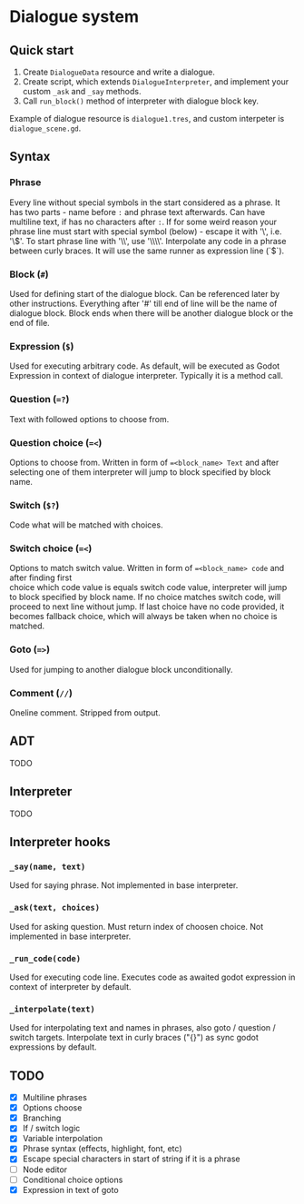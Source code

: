 # Dialogue system

## Quick start
1. Create `DialogueData` resource and write a dialogue.
2. Create script, which extends `DialogueInterpreter`, and implement your custom `_ask` and `_say` methods.
3. Call `run_block()` method of interpreter with dialogue block key.

Example of dialogue resource is `dialogue1.tres`, and custom interpeter is `dialogue_scene.gd`.

## Syntax
### Phrase
Every line without special symbols in the start considered as a phrase.
It has two parts - name before `:` and phrase text afterwards. Can have multiline text, if has no characters after `:`.
If for some weird reason your phrase line must start with special symbol (below) - escape it with '\\', i.e. '\\$'.
To start phrase line with '\\', use '\\\\'.
Interpolate any code in a phrase between curly braces. It will use the same runner as expression line (`$`).

### Block (`#`)
Used for defining start of the dialogue block. Can be referenced later by other instructions.
Everything after '#' till end of line will be the name of dialogue block.
Block ends when there will be another dialogue block or the end of file.

### Expression (`$`)
Used for executing arbitrary code. As default, will be executed as Godot Expression in context of dialogue interpreter.
Typically it is a method call.

### Question (`=?`)
Text with followed options to choose from.

### Question choice (`=<`)
Options to choose from. Written in form of `=<block_name> Text` and after selecting
one of them interpreter will jump to block specified by block name.

### Switch (`$?`)
Code what will be matched with choices.

### Switch choice (`=<`)
Options to match switch value. Written in form of `=<block_name> code` and after finding first  
choice which code value is equals switch code value, interpreter will jump to block specified by block name.
If no choice matches switch code, will proceed to next line without jump.
If last choice have no code provided, it becomes fallback choice, which will always be taken when no choice is matched. 

### Goto (`=>`)
Used for jumping to another dialogue block unconditionally.

### Comment (`//`)
Oneline comment. Stripped from output.

## ADT
TODO

## Interpreter
TODO

## Interpreter hooks
### `_say(name, text)`
Used for saying phrase. Not implemented in base interpreter.

### `_ask(text, choices)`
Used for asking question. 
Must return index of choosen choice. Not implemented in base interpreter.

### `_run_code(code)`
Used for executing code line. 
Executes code as awaited godot expression in context of interpreter by default.

### `_interpolate(text)`
Used for interpolating text and names in phrases, also goto / question / switch targets.
Interpolate text in curly braces ("{}") as sync godot expressions by default.

## TODO
- [x] Multiline phrases
- [x] Options choose
- [x] Branching
- [x] If / switch logic
- [x] Variable interpolation
- [x] Phrase syntax (effects, highlight, font, etc)
- [x] Escape special characters in start of string if it is a phrase
- [ ] Node editor
- [ ] Conditional choice options
- [x] Expression in text of goto
